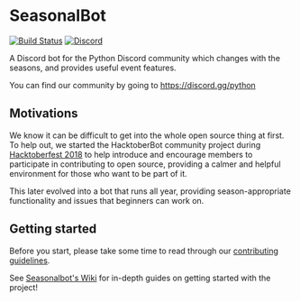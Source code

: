 # SeasonalBot 

[![Build Status](https://dev.azure.com/python-discord/Python%20Discord/_apis/build/status/Seasonal%20Bot%20(Mainline))](https://dev.azure.com/python-discord/Python%20Discord/_build/latest?definitionId=3)
[![Discord](https://discordapp.com/api/guilds/267624335836053506/embed.png)](https://discord.gg/2B963hn)

A Discord bot for the Python Discord community which changes with the seasons, and provides useful event features.

You can find our community by going to https://discord.gg/python

## Motivations

We know it can be difficult to get into the whole open source thing at first. To help out, we started the HacktoberBot community project during [Hacktoberfest 2018](https://hacktoberfest.digitalocean.com) to help introduce and encourage members to participate in contributing to open source, providing a calmer and helpful environment for those who want to be part of it.

This later evolved into a bot that runs all year, providing season-appropriate functionality and issues that beginners can work on.

## Getting started
Before you start, please take some time to read through our [contributing guidelines](CONTRIBUTING.md).

See [Seasonalbot's Wiki](https://github.com/python-discord/seasonalbot/wiki) for in-depth guides on getting started with the project!